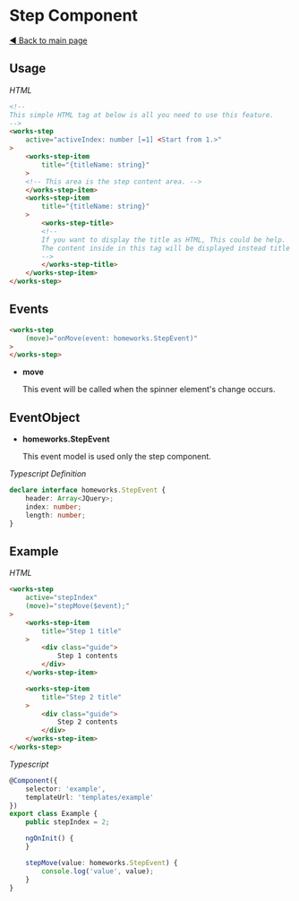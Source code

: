 # Step Component

[:arrow_backward: Back to main page](../../README.md)

## Usage

*HTML*

```html
<!--
This simple HTML tag at below is all you need to use this feature.
-->
<works-step
    active="activeIndex: number [=1] <Start from 1.>"
>
    <works-step-item
        title="{titleName: string}"
    >
    <!-- This area is the step content area. -->
    </works-step-item>
    <works-step-item
        title="{titleName: string}"
    >
        <works-step-title>
        <!--
        If you want to display the title as HTML, This could be help.
        The content inside in this tag will be displayed instead title attribute value of works-step-item.
        -->
        </works-step-title>
    </works-step-item>
</works-step>
```

## Events

```html
<works-step
    (move)="onMove(event: homeworks.StepEvent)"
>
</works-step>
```

- **move**
 
  This event will be called when the spinner element's change occurs.

## EventObject

- **homeworks.StepEvent**

  This event model is used only the step component.

*Typescript Definition*

```typescript
declare interface homeworks.StepEvent {
    header: Array<JQuery>;
    index: number;
    length: number;
}
```

## Example

*HTML*

```html
<works-step
    active="stepIndex"
    (move)="stepMove($event);"
>
    <works-step-item
        title="Step 1 title"
    >
        <div class="guide">
            Step 1 contents
        </div>
    </works-step-item>

    <works-step-item
        title="Step 2 title"
    >
        <div class="guide">
            Step 2 contents
        </div>
    </works-step-item>
</works-step>
```

*Typescript*
```typescript
@Component({
    selector: 'example',
    templateUrl: 'templates/example'
})
export class Example {
    public stepIndex = 2;

    ngOnInit() {
    }

    stepMove(value: homeworks.StepEvent) {
        console.log('value', value);
    }
}
```
